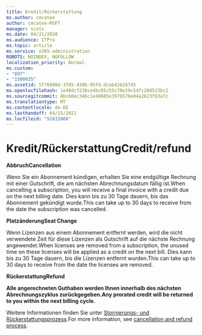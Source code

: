 ```yaml
---
title: Kredit/Rückerstattung
ms.author: cmcatee
author: cmcatee-MSFT
manager: scotv
ms.date: 04/21/2020
ms.audience: ITPro
ms.topic: article
ms.service: o365-administration
ROBOTS: NOINDEX, NOFOLLOW
localization_priority: Normal
ms.custom:
- "897"
- "1500035"
ms.assetid: 5f76890d-3f85-430b-95fd-dcab42624745
ms.openlocfilehash: 1e40dcf238ce4bc05c55c78e29c54fc260523bc2
ms.sourcegitcommit: 8bc60ec34bc1e40685e3976576e04a2623f63a7c
ms.translationtype: MT
ms.contentlocale: de-DE
ms.lasthandoff: 04/15/2021
ms.locfileid: "51815866"
---
```

# <a name="creditrefund"></a><span data-ttu-id="56eb0-102">Kredit/Rückerstattung</span><span class="sxs-lookup"><span data-stu-id="56eb0-102">Credit/refund</span></span>

<span data-ttu-id="56eb0-103">**Abbruch**</span><span class="sxs-lookup"><span data-stu-id="56eb0-103">**Cancellation**</span></span>
  
<span data-ttu-id="56eb0-104">Wenn Sie ein Abonnement kündigen, erhalten Sie eine endgültige Rechnung mit einer Gutschrift, die am nächsten Abrechnungsdatum fällig ist.</span><span class="sxs-lookup"><span data-stu-id="56eb0-104">When cancelling a subscription, you will receive a final invoice with a credit due on the next billing date.</span></span> <span data-ttu-id="56eb0-105">Dies kann bis zu 30 Tage dauern, bis das Abonnement gekündigt wurde.</span><span class="sxs-lookup"><span data-stu-id="56eb0-105">This can take up to 30 days to receive from the date the subscription was cancelled.</span></span>
  
<span data-ttu-id="56eb0-106">**Platzänderung**</span><span class="sxs-lookup"><span data-stu-id="56eb0-106">**Seat Change**</span></span>
  
<span data-ttu-id="56eb0-107">Wenn Lizenzen aus einem Abonnement entfernt werden, wird die nicht verwendete Zeit für diese Lizenzen als Gutschrift auf die nächste Rechnung angewendet.</span><span class="sxs-lookup"><span data-stu-id="56eb0-107">When licenses are removed from a subscription, the unused time on these licenses will be applied as a credit on the next bill.</span></span> <span data-ttu-id="56eb0-108">Dies kann bis zu 30 Tage dauern, bis die Lizenzen entfernt wurden.</span><span class="sxs-lookup"><span data-stu-id="56eb0-108">This can take up to 30 days to receive from the date the licenses are removed.</span></span>

<span data-ttu-id="56eb0-109">**Rückerstattung**</span><span class="sxs-lookup"><span data-stu-id="56eb0-109">**Refund**</span></span>

<span data-ttu-id="56eb0-110">**Alle angerechneten Guthaben werden Ihnen innerhalb des nächsten Abrechnungszyklus zurückgegeben.**</span><span class="sxs-lookup"><span data-stu-id="56eb0-110">**Any prorated credit will be returned to you within the next billing cycle.**</span></span>

<span data-ttu-id="56eb0-111">Weitere Informationen finden Sie unter [Stornierungs- und Rückerstattungsprozess](https://docs.microsoft.com/microsoft-365/commerce/subscriptions/cancel-your-subscription?view=o365-worldwide).</span><span class="sxs-lookup"><span data-stu-id="56eb0-111">For more information, see [cancellation and refund process](https://docs.microsoft.com/microsoft-365/commerce/subscriptions/cancel-your-subscription?view=o365-worldwide).</span></span> 
